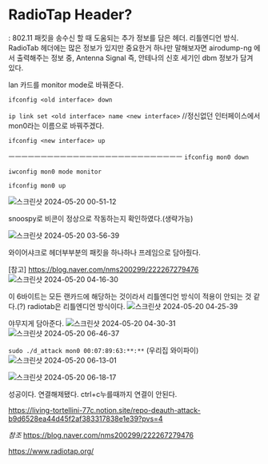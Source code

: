 # RadioTap Header? 
: 802.11 패킷을 송수신 할 때 도움되는 추가 정보를 담은 헤더. 리틀엔디언 방식. RadioTab 헤더에는 많은 정보가 있지만 중요한거 하나만 말해보자면 airodump-ng 에서 출력해주는 정보 중, Antenna Signal 즉, 안테나의 신호 세기인 dbm 정보가 담겨 있다.

lan 카드를 monitor mode로 바꿔준다.

`ifconfig <old interface> down`

`ip link set <old interface> name <new interface>` //정신없던 인터페이스에서 mon0라는 이름으로 바꿔주겠다.

`ifconfig <new interface> up`

ㅡㅡㅡㅡㅡㅡㅡㅡㅡㅡㅡㅡㅡㅡㅡㅡㅡㅡㅡㅡㅡㅡㅡㅡㅡㅡㅡ
`ifconfig mon0 down`

`iwconfig mon0 mode monitor`

`ifconfig mon0 up`

![스크린샷 2024-05-20 00-51-12](https://github.com/Kimyeonjin1230/deauth_attack/assets/114148238/88bd056d-9ae4-4c44-b9ba-46ff80d9261f)

snoospy로 비콘이 정상으로 작동하는지 확인하였다.(생략가능)

![스크린샷 2024-05-20 03-56-39](https://github.com/Kimyeonjin1230/deauth_attack/assets/114148238/1f15bbd5-07eb-4ce0-82b8-1bee1bdfb5f4)

와이어샤크로 헤더부부분의 패킷을 하나하나 프레임으로 담아줬다.

[참고] https://blog.naver.com/nms200299/222267279476
![스크린샷 2024-05-20 04-16-30](https://github.com/Kimyeonjin1230/deauth_attack/assets/114148238/a241fe6f-4e57-4b35-b167-f8039c01a4e5)

이 6바이트는 모든 랜카드에 해당하는 것이라서 리틀엔디언 방식이 적용이 안되는 것 같다.(?) radiotab은 리틀엔디언 방식이다.
![스크린샷 2024-05-20 04-25-39](https://github.com/Kimyeonjin1230/deauth_attack/assets/114148238/6de57e1c-521a-49c5-bcce-e118e871bfa0)

야무지게 담아준다.
![스크린샷 2024-05-20 04-30-31](https://github.com/Kimyeonjin1230/deauth_attack/assets/114148238/9c2fdf23-6cb4-4fef-83bc-83d76b3fb28c)
![스크린샷 2024-05-20 06-46-37](https://github.com/Kimyeonjin1230/deauth_attack/assets/114148238/c46a71dd-02b5-48f3-a4ec-4300ab261d9a)

`sudo ./d_attack mon0 00:07:89:63:**:**` (우리집 와이파이)
![스크린샷 2024-05-20 06-13-01](https://github.com/Kimyeonjin1230/deauth_attack/assets/114148238/a91352f6-3e55-4b0d-a574-478e3889c0fc)

![스크린샷 2024-05-20 06-18-17](https://github.com/Kimyeonjin1230/deauth_attack/assets/114148238/cfaeb9fc-9b82-4a7c-a04b-df38fbc98b08)

성공이다. 연결해제됐다. ctrl+c누를때까지 연결이 안된다.


https://living-tortellini-77c.notion.site/repo-deauth-attack-b9d6528ea44d45f2af383317838e1e39?pvs=4




*참조*
https://blog.naver.com/nms200299/222267279476

https://www.radiotap.org/
